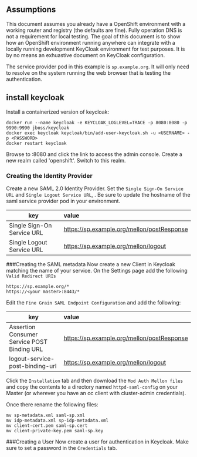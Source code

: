 ## Assumptions
This document assumes you already have a OpenShift environment with a working
router and registry (the defaults are fine).  Fully operation DNS is not a
requirement for local testing.  The goal of this document is to show how an
OpenShift environment running anywhere can integrate with a locally running
development KeyCloak environment for test purposes.  It is by no means an
exhuastive document on KeyCloak configuration.

The service provider pod in this example is `sp.example.org`.  It will only
need to resolve on the system running the web browser that is testing the
authentication.

## install keycloak

Install a containerized version of keycloak:

```
docker run --name keycloak -e KEYCLOAK_LOGLEVEL=TRACE -p 8080:8080 -p 9990:9990 jboss/keycloak
docker exec keycloak keycloak/bin/add-user-keycloak.sh -u <USERNAME> -p <PASSWORD>
docker restart keycloak
```

Browse to <ip>:8080 and click the link to access the admin console.  Create a
new realm called 'openshift'.  Switch to this realm.

### Creating the Identity Provider
Create a new SAML 2.0 Identity Provider.  Set the `Single Sign-On Service URL`
and `Single Logout Service URL`, .  Be sure to update the hostname of the saml
service provider pod in your environment.

| key | value |
| --- |:------| 
| Single Sign-On Service URL | https://sp.example.org/mellon/postResponse |
| Single Logout Service URL | https://sp.example.org/mellon/logout | 

###Creating the SAML metadata
Now create a new Client in Keycloak matching the name of your service.  On the
Settings page add the following `Valid Redirect URIs`

```
https://sp.example.org/*
https://<your master>:8443/*
```

Edit the `Fine Grain SAML Endpoint Configuration` and add the following:

| key | value |
| --- |:------| 
| Assertion Consumer Service POST Binding URL | https://sp.example.org/mellon/postResponse |
| logout-service-post-binding-url | https://sp.example.org/mellon/logout | 

Click the `Installation` tab and then download the `Mod Auth Mellon files` and
copy the contents to a directory named `httpd-saml-config` on your Master (or
wherever you have an oc client with cluster-admin credentials).

Once there rename the following files:

```
mv sp-metadata.xml saml-sp.xml
mv idp-metadata.xml sp-idp-metadata.xml
mv client-cert.pem saml-sp.cert
mv client-private-key.pem saml-sp.key
```

###Creating a User
Now create a user for authentication in Keycloak.  Make sure to set a password
in the `Credentials` tab.
